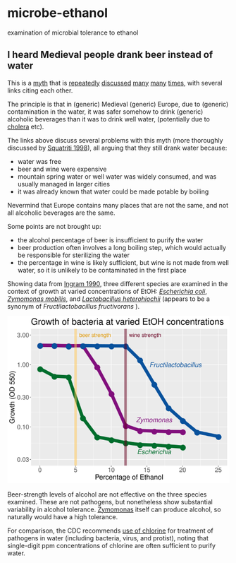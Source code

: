 # microbe-ethanol
examination of microbial tolerance to ethanol

## I heard Medieval people drank beer instead of water ##
This is a [myth](https://dinersjournal.blogs.nytimes.com/2008/07/11/why-europeans-drank-beer-and-asians-drank-tea/) that is [repeatedly](https://slate.com/human-interest/2013/05/medieval-europe-why-was-water-the-most-popular-drink.html) [discussed](https://knowledgenuts.com/bad-water-never-made-people-drink-beer-instead/) [many](https://melmagazine.com/en-us/story/medieval-europe-beer-clean-water) [many](https://history.howstuffworks.com/medieval-people-drink-beer-water.htm) [times](https://old.reddit.com/r/AskHistorians/comments/ol1h45/prior_to_widespread_access_to_clean_water_was/), with several links citing each other. 

The principle is that in (generic) Medieval (generic) Europe, due to (generic) contamination in the water, it was safer somehow to drink (generic) alcoholic beverages than it was to drink well water, (potentially due to [cholera](https://en.wikipedia.org/wiki/Cholera) etc).

The links above discuss several problems with this myth (more thoroughly discussed by [Squatriti 1998](https://doi.org/10.1017/CBO9780511583094)), all arguing that they still drank water because:

* water was free
* beer and wine were expensive
* mountain spring water or well water was widely consumed, and was usually managed in larger cities
* it was already known that water could be made potable by boiling

Nevermind that Europe contains many places that are not the same, and not all alcoholic beverages are the same.

Some points are not brought up:

* the alcohol percentage of beer is insufficient to purify the water
* beer production often involves a long boiling step, which would actually be responsible for sterilizing the water
* the percentage in wine is likely sufficient, but wine is not made from well water, so it is unlikely to be contaminated in the first place

Showing data from [Ingram 1990](https://doi.org/10.3109/07388558909036741), three different species are examined in the context of growth at varied concentrations of EtOH: [*Escherichia coli*](https://www.ncbi.nlm.nih.gov/Taxonomy/Browser/wwwtax.cgi?id=562), [*Zymomonas mobilis*](https://www.ncbi.nlm.nih.gov/Taxonomy/Browser/wwwtax.cgi?id=542), and [*Lactobacillus heterohiochii*](https://www.ncbi.nlm.nih.gov/Taxonomy/Browser/wwwtax.cgi?id=29398) (appears to be a synonym of *Fructilactobacillus fructivorans* ).

![bacterial_growth_by_etoh_conc.png](https://github.com/wrf/microbe-ethanol/blob/main/images/bacterial_growth_by_etoh_conc.png)

Beer-strength levels of alcohol are not effective on the three species examined. These are not pathogens, but nonetheless show substantial variability in alcohol tolerance. [Zymomonas](https://en.wikipedia.org/wiki/Zymomonas_mobilis) itself can produce alcohol, so naturally would have a high tolerance.

For comparison, the CDC recommends [use of chlorine](https://www.cdc.gov/safewater/effectiveness-on-pathogens.html) for treatment of pathogens in water (including bacteria, virus, and protist), noting that single-digit ppm concentrations of chlorine are often sufficient to purify water.



